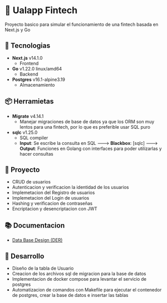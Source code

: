 # 🏦 Ualapp Fintech

Proyecto basico para simular el funcionamiento de una fintech basada en Next.js y Go

## 🔨 Tecnologias

- **Next.js** v14.1.0
  - Frontend
- **Go** v1.22.0 linux/amd64
  - Backend
- **Postgres** v16.1-alpine3.19
  - Almacenamiento

## 📦 Herramietas

- **Migrate** v4.14.1
  - Manejar migraciones de base de datos ya que los ORM son muy lentos para una fintech, por lo que es preferible usar SQL puro
- **sqlc** v1.25.0
  - SQL compiler
  - **Input**: Se escribe la consulta en SQL ---> **Blackbox**: [sqlc] ---> **Output**: Funciones en Golang con interfaces para poder utilizarlas y hacer consultas

## 📌 Proyecto

- CRUD de usuarios
- Autenticacion y verificacion la identidad de los usuarios
- Implemetacion del Registro de usuarios
- Implemetacion del Login de usuarios
- Hashing y verificacion de contraseñas
- Encriptacion y desencriptacion con JWT

## 📚 Documentacion

- [Data Base Design (DER)](https://dbdocs.io/valrichter/go-ualapp)

## 🚀 Desarrollo

- Diseño de la tabla de Usuario
- Creacion de los archivos sql de migracion para la base de datos
- Implementacion de docker compose para levantar el servicio de postgres
- Automatizacion de comandos con Makefile para ejecutar el contenedor de postgres, crear la base de datos e insertar las tablas
